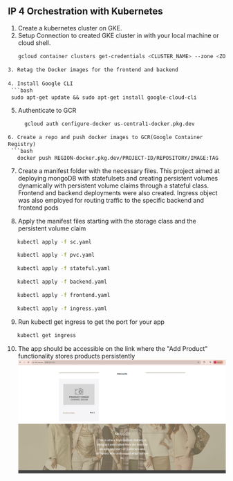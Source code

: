## IP 4 Orchestration with Kubernetes
 1. Create a kubernetes cluster on GKE.
 2. Setup Connection to created GKE cluster in with your local machine or cloud shell.
    ```bash
    gcloud container clusters get-credentials <CLUSTER_NAME> --zone <ZONE> --project <PROJECT_ID>
   ```
 3. Retag the Docker images for the frontend and backend

 4. Install Google CLI
    ```bash
    sudo apt-get update && sudo apt-get install google-cloud-cli
   ```
 5. Authenticate to GCR
    ```bash
      gcloud auth configure-docker us-central1-docker.pkg.dev
   ```
 6. Create a repo and push docker images to GCR(Google Container Registry)
    ```bash
      docker push REGION-docker.pkg.dev/PROJECT-ID/REPOSITORY/IMAGE:TAG
   ```
 7. Create a manifest folder with the necessary files. This project aimed at deploying mongoDB with statefulsets and creating persistent volumes dynamically with  persistent volume claims through a stateful class. Frontend and backend deployments were also created. Ingress object was also employed for routing traffic to the specific backend and frontend pods

 8. Apply the manifest files starting with the storage class and the persistent volume claim
   ```bash
      kubectl apply -f sc.yaml
   ```
   ```bash
      kubectl apply -f pvc.yaml
   ```
   ```bash
      kubectl apply -f stateful.yaml
   ```
   ```bash
      kubectl apply -f backend.yaml
   ```
   ```bash
      kubectl apply -f frontend.yaml
   ```
   ```bash
      kubectl apply -f ingress.yaml
   ```

 9. Run kubectl get ingress to get the port for your app
   ```bash
      kubectl get ingress
   ```
10. The app should be accessible on the link where the "Add Product" functionality stores products persistently
![Final](IP4.png)